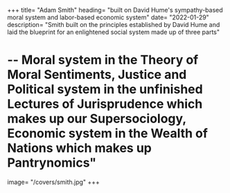 +++
title=  "Adam Smith"
heading=  "built on David Hume's sympathy-based moral system and labor-based economic system"
date=  "2022-01-29"
description=  "Smith built on the principles established by David Hume and laid the blueprint for an enlightened social system made up of three parts"
# -- Moral system in the Theory of Moral Sentiments, Justice and Political system in the unfinished Lectures of Jurisprudence which makes up our Supersociology, Economic system in the Wealth of Nations which makes up Pantrynomics"
image=  "/covers/smith.jpg"
+++
